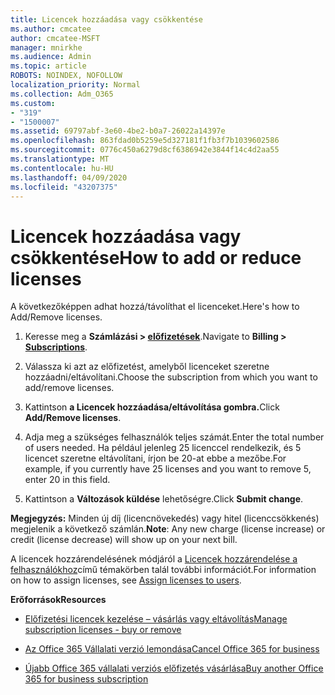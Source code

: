 ```yaml
---
title: Licencek hozzáadása vagy csökkentése
ms.author: cmcatee
author: cmcatee-MSFT
manager: mnirkhe
ms.audience: Admin
ms.topic: article
ROBOTS: NOINDEX, NOFOLLOW
localization_priority: Normal
ms.collection: Adm_O365
ms.custom:
- "319"
- "1500007"
ms.assetid: 69797abf-3e60-4be2-b0a7-26022a14397e
ms.openlocfilehash: 863fdad0b5259e5d327181f1fb3f7b1039602586
ms.sourcegitcommit: 0776c450a6279d8cf6386942e3844f14c4d2aa55
ms.translationtype: MT
ms.contentlocale: hu-HU
ms.lasthandoff: 04/09/2020
ms.locfileid: "43207375"
---
```

# <a name="how-to-add-or-reduce-licenses"></a><span data-ttu-id="4a606-102">Licencek hozzáadása vagy csökkentése</span><span class="sxs-lookup"><span data-stu-id="4a606-102">How to add or reduce licenses</span></span>

<span data-ttu-id="4a606-103">A következőképpen adhat hozzá/távolíthat el licenceket.</span><span class="sxs-lookup"><span data-stu-id="4a606-103">Here's how to Add/Remove licenses.</span></span>
  
1. <span data-ttu-id="4a606-104">Keresse meg a **Számlázási > [előfizetések](https://portal.office.com/adminportal/home#/subscriptions)**.</span><span class="sxs-lookup"><span data-stu-id="4a606-104">Navigate to **Billing > [Subscriptions](https://portal.office.com/adminportal/home#/subscriptions)**.</span></span>

2. <span data-ttu-id="4a606-105">Válassza ki azt az előfizetést, amelyből licenceket szeretne hozzáadni/eltávolítani.</span><span class="sxs-lookup"><span data-stu-id="4a606-105">Choose the subscription from which you want to add/remove licenses.</span></span>

3. <span data-ttu-id="4a606-106">Kattintson **a Licencek hozzáadása/eltávolítása gombra.**</span><span class="sxs-lookup"><span data-stu-id="4a606-106">Click **Add/Remove licenses**.</span></span>

4. <span data-ttu-id="4a606-107">Adja meg a szükséges felhasználók teljes számát.</span><span class="sxs-lookup"><span data-stu-id="4a606-107">Enter the total number of users needed.</span></span> <span data-ttu-id="4a606-108">Ha például jelenleg 25 licenccel rendelkezik, és 5 licencet szeretne eltávolítani, írjon be 20-at ebbe a mezőbe.</span><span class="sxs-lookup"><span data-stu-id="4a606-108">For example, if you currently have 25 licenses and you want to remove 5, enter 20 in this field.</span></span>

5. <span data-ttu-id="4a606-109">Kattintson a **Változások küldése** lehetőségre.</span><span class="sxs-lookup"><span data-stu-id="4a606-109">Click **Submit change**.</span></span>

<span data-ttu-id="4a606-110">**Megjegyzés:** Minden új díj (licencnövekedés) vagy hitel (licenccsökkenés) megjelenik a következő számlán.</span><span class="sxs-lookup"><span data-stu-id="4a606-110">**Note**: Any new charge (license increase) or credit (license decrease) will show up on your next bill.</span></span>

<span data-ttu-id="4a606-111">A licencek hozzárendelésének módjáról a [Licencek hozzárendelése a felhasználókhoz](https://docs.microsoft.com/microsoft-365/admin/manage/assign-licenses-to-users)című témakörben talál további információt.</span><span class="sxs-lookup"><span data-stu-id="4a606-111">For information on how to assign licenses, see [Assign licenses to users](https://docs.microsoft.com/microsoft-365/admin/manage/assign-licenses-to-users).</span></span>

 <span data-ttu-id="4a606-112">**Erőforrások**</span><span class="sxs-lookup"><span data-stu-id="4a606-112">**Resources**</span></span>
  
- [<span data-ttu-id="4a606-113">Előfizetési licencek kezelése – vásárlás vagy eltávolítás</span><span class="sxs-lookup"><span data-stu-id="4a606-113">Manage subscription licenses - buy or remove</span></span>](https://docs.microsoft.com/en-us/microsoft-365/commerce/licenses/buy-licenses)

- [<span data-ttu-id="4a606-114">Az Office 365 Vállalati verzió lemondása</span><span class="sxs-lookup"><span data-stu-id="4a606-114">Cancel Office 365 for business</span></span>](https://support.office.com/article/Cancel-Office-365-for-business-b1bc0bef-4608-4601-813a-cdd9f746709a)

- [<span data-ttu-id="4a606-115">Újabb Office 365 vállalati verziós előfizetés vásárlása</span><span class="sxs-lookup"><span data-stu-id="4a606-115">Buy another Office 365 for business subscription</span></span>](https://support.office.com/article/Buy-another-Office-365-for-business-subscription-fab3b86c-3359-4042-8692-5d4dc7550b7c)
